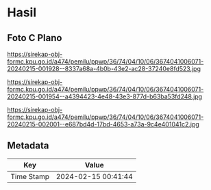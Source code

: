 # Hasil

## Foto C Plano

https://sirekap-obj-formc.kpu.go.id/a474/pemilu/ppwp/36/74/04/10/06/3674041006071-20240215-001928--8337a68a-4b0b-43e2-ac28-37240e8fd523.jpg

https://sirekap-obj-formc.kpu.go.id/a474/pemilu/ppwp/36/74/04/10/06/3674041006071-20240215-001954--a4394423-4e48-43e3-877d-b63ba53fd248.jpg

https://sirekap-obj-formc.kpu.go.id/a474/pemilu/ppwp/36/74/04/10/06/3674041006071-20240215-002001--e687bd4d-17bd-4653-a73a-9c4e401041c2.jpg


## Metadata

| Key        | Value               |
| ---------- | ------------------- |
| Time Stamp | 2024-02-15 00:41:44 |



